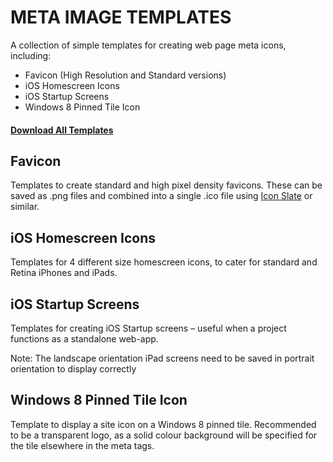 # META IMAGE TEMPLATES

A collection of simple templates for creating web page meta icons, including:

* Favicon (High Resolution and Standard versions)
* iOS Homescreen Icons
* iOS Startup Screens
* Windows 8 Pinned Tile Icon

#### [Download All Templates](https://github.com/jackbrewer/meta-icon-templates/raw/master/Templates.zip)

## Favicon

Templates to create standard and high pixel density favicons. These can be saved as .png files and combined into a single .ico file using [Icon Slate](http://www.kodlian.com/apps/icon-slate) or similar.

## iOS Homescreen Icons

Templates for 4 different size homescreen icons, to cater for standard and Retina iPhones and iPads.

## iOS Startup Screens

Templates for creating iOS Startup screens – useful when a project functions as a standalone web-app.

Note: The landscape orientation iPad screens need to be saved in portrait orientation to display correctly

## Windows 8 Pinned Tile Icon

Template to display a site icon on a Windows 8 pinned tile. Recommended to be a transparent logo, as a solid colour background will be specified for the tile elsewhere in the meta tags.
